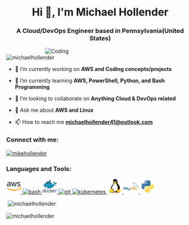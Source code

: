 <h1 align="center">Hi 👋, I'm Michael Hollender</h1>
<h3 align="center">A Cloud/DevOps Engineer based in Pennsylvania(United States)</h3>
<img align="right"alt="Coding" width="400" src="https://www.codemotion.com/magazine/wp-content/uploads/2020/09/devops-1024x527.png"> 

<p align="left"> <img src="https://komarev.com/ghpvc/?username=michaelhollender&label=Profile%20views&color=0e75b6&style=flat" alt="michaelhollender" /> </p>

- 🔭 I’m currently working on **AWS and Coding concepts/projects**

- 🌱 I’m currently learning **AWS, PowerShell, Python, and Bash Programming**

- 👯 I’m looking to collaborate on **Anything Cloud & DevOps related**

- 💬 Ask me about **AWS and Linux**

- 📫 How to reach me **michaelhollender41@outlook.com**

<h3 align="left">Connect with me:</h3>
<p align="left">
<a href="https://www.linkedin.com/in/michael-hollender-aws/" target="blank"><img align="center" src="https://raw.githubusercontent.com/rahuldkjain/github-profile-readme-generator/master/src/images/icons/Social/linked-in-alt.svg" alt="mikehollender" height="30" width="40" /></a>


<h3 align="left">Languages and Tools:</h3>
<p align="left"> <a href="https://aws.amazon.com" target="_blank" rel="noreferrer"> <img src="https://raw.githubusercontent.com/devicons/devicon/master/icons/amazonwebservices/amazonwebservices-original-wordmark.svg" alt="aws" width="40" height="40"/> </a> <a href="https://www.gnu.org/software/bash/" target="_blank" rel="noreferrer"> <img src="https://www.vectorlogo.zone/logos/gnu_bash/gnu_bash-icon.svg" alt="bash" width="40" height="40"/> </a> <a href="https://www.docker.com/" target="_blank" rel="noreferrer"> <img src="https://raw.githubusercontent.com/devicons/devicon/master/icons/docker/docker-original-wordmark.svg" alt="docker" width="40" height="40"/> </a> <a href="https://git-scm.com/" target="_blank" rel="noreferrer"> <img src="https://www.vectorlogo.zone/logos/git-scm/git-scm-icon.svg" alt="git" width="40" height="40"/> </a> <a href="https://kubernetes.io" target="_blank" rel="noreferrer"> <img src="https://www.vectorlogo.zone/logos/kubernetes/kubernetes-icon.svg" alt="kubernetes" width="40" height="40"/> </a> <a href="https://www.linux.org/" target="_blank" rel="noreferrer"> <img src="https://raw.githubusercontent.com/devicons/devicon/master/icons/linux/linux-original.svg" alt="linux" width="40" height="40"/> </a> <a href="https://www.mysql.com/" target="_blank" rel="noreferrer"> <img src="https://raw.githubusercontent.com/devicons/devicon/master/icons/mysql/mysql-original-wordmark.svg" alt="mysql" width="40" height="40"/> </a> <a href="https://www.python.org" target="_blank" rel="noreferrer"> <img src="https://raw.githubusercontent.com/devicons/devicon/master/icons/python/python-original.svg" alt="python" width="40" height="40"/> </a> </p>

<p>&nbsp;<img align="center" src="https://github-readme-stats.vercel.app/api?username=michaelhollender&show_icons=true&locale=en" alt="michaelhollender" /></p>

<p><img align="center" src="https://github-readme-streak-stats.herokuapp.com/?user=michaelhollender&" alt="michaelhollender" /></p>
